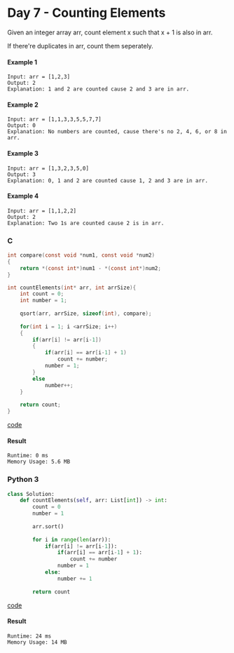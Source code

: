 # Day 7 - Counting Elements
Given an integer array arr, count element x such that x + 1 is also in arr.

If there're duplicates in arr, count them seperately.

#### Example 1
```
Input: arr = [1,2,3]
Output: 2
Explanation: 1 and 2 are counted cause 2 and 3 are in arr.
```

#### Example 2
```
Input: arr = [1,1,3,3,5,5,7,7]
Output: 0
Explanation: No numbers are counted, cause there's no 2, 4, 6, or 8 in arr.
```

#### Example 3
```
Input: arr = [1,3,2,3,5,0]
Output: 3
Explanation: 0, 1 and 2 are counted cause 1, 2 and 3 are in arr.
```

#### Example 4
```
Input: arr = [1,1,2,2]
Output: 2
Explanation: Two 1s are counted cause 2 is in arr.
```

### C
```C
int compare(const void *num1, const void *num2)
{
    return *(const int*)num1 - *(const int*)num2;
}

int countElements(int* arr, int arrSize){
    int count = 0;
    int number = 1;
    
    qsort(arr, arrSize, sizeof(int), compare);
    
    for(int i = 1; i <arrSize; i++)
    {
        if(arr[i] != arr[i-1])
        {
            if(arr[i] == arr[i-1] + 1)
                count += number;
            number = 1;
        }
        else
            number++;
    }
    
    return count;
}
```
[code](C/countingElements.c)

#### Result
```
Runtime: 0 ms
Memory Usage: 5.6 MB
```

### Python 3
```python
class Solution:
    def countElements(self, arr: List[int]) -> int:
        count = 0
        number = 1
        
        arr.sort()
        
        for i in range(len(arr)):
            if(arr[i] != arr[i-1]):
                if(arr[i] == arr[i-1] + 1):
                    count += number
                number = 1
            else:
                number += 1
                
        return count
```
[code](Python/countingElements.py)

#### Result
```
Runtime: 24 ms
Memory Usage: 14 MB
```
